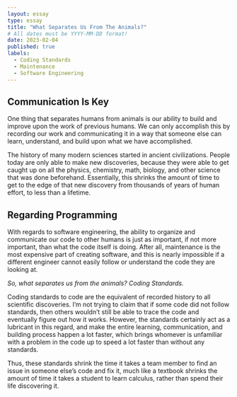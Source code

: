 ```yaml
---
layout: essay
type: essay
title: "What Separates Us From The Animals?"
# All dates must be YYYY-MM-DD format!
date: 2023-02-04
published: true
labels:
  - Coding Standards
  - Maintenance
  - Software Engineering
---
```


## Communication Is Key

One thing that separates humans from animals is our ability to build and improve upon the work of previous humans. We can only accomplish this by recording our work and communicating it in a way that someone else can learn, understand, and build upon what we have accomplished.

The history of many modern sciences started in ancient civilizations. People today are only able to make new discoveries, because they were able to get caught up on all the physics, chemistry, math, biology, and other science that was done beforehand. Essentially, this shrinks the amount of time to get to the edge of that new discovery from thousands of years of human effort, to less than a lifetime.

## Regarding Programming

With regards to software engineering, the ability to organize and communicate our code to other humans is just as important, if not more important, than what the code itself is doing. After all, maintenance is the most expensive part of creating software, and this is nearly impossible if a different engineer cannot easily follow or understand the code they are looking at.

*So, what separates us from the animals? Coding Standards.*

Coding standards to code are the equivalent of recorded history to all scientific discoveries. I’m not trying to claim that if some code did not follow standards, then others wouldn’t still be able to trace the code and eventually figure out how it works. However, the standards certainly act as a lubricant in this regard, and make the entire learning, communication, and building process happen a lot faster, which brings whomever is unfamiliar with a problem in the code up to speed a lot faster than without any standards.

Thus, these standards shrink the time it takes a team member to find an issue in someone else’s code and fix it, much like a textbook shrinks the amount of time it takes a student to learn calculus, rather than spend their life discovering it.

